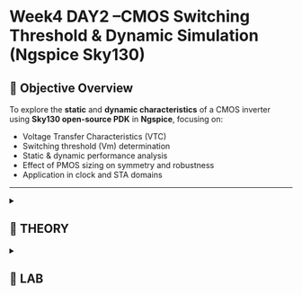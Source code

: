 
# Week4 DAY2 –**CMOS Switching Threshold & Dynamic Simulation (Ngspice Sky130)**



## 🧩 **Objective Overview**

To explore the **static** and **dynamic characteristics** of a CMOS inverter using **Sky130 open-source PDK** in **Ngspice**, focusing on:

- Voltage Transfer Characteristics (VTC)
- Switching threshold (Vm) determination
- Static & dynamic performance analysis
- Effect of PMOS sizing on symmetry and robustness
- Application in clock and STA domains

---

<details>
<summary><h2> 🌟 THEORY </h2> </summary>

## ⚙️ **THEORY SECTION**

---

### 🧠 1. **Voltage Transfer Characteristics (VTC)**


<p align="center"><img src="./ASSETS/1.png" width="700" alt="image 1"/></p>



- **Definition:** VTC represents the relationship between **input voltage (Vin)** and **output voltage (Vout)** in a CMOS inverter.
- The curve shows three regions:
    1. **Low Vin:** PMOS ON, NMOS OFF → Output = VDD
    2. **Transition Region:** Both MOSFETs partially ON → rapid change in Vout
    3. **High Vin:** PMOS OFF, NMOS ON → Output = 0

🧩 **Purpose:**

- To determine how effectively the inverter switches logic levels.
- To extract the **switching threshold (Vm)** where Vin = Vout.

---

### ⚖️ 2. **Switching Threshold (Vm)**

The switching threshold occurs where **Vin = Vout**, i.e., both transistors conduct equally.

This defines the **point of maximum sensitivity** and **logic symmetry**.

**Typical for Sky130:**

- VDD = 1.8 V
- Vm ≈ 0.87 V (for Wp/Wn ≈ 2.3)

---

### 📐 3. **Analytical Expressions**

#### (a) \(V_m\) as a function of NMOS/PMOS aspect ratios

The **switching threshold** \(V_m\) occurs when \(I_{DN} = I_{DP}\). It can be expressed as:

$$
Vm = (VDD + VTN × √(μn·(W/L)n / μp·(W/L)p) - |VTP|) 
     ÷ (1 + √(μn·(W/L)n / μp·(W/L)p))

$$

Where:

- $\mu_n, \mu_p$ → mobilities of NMOS and PMOS  
- $V_{TN}, V_{TP}$ → threshold voltages  
- $(W/L)_n, (W/L)_p$ → aspect ratios of NMOS and PMOS  

---

#### (b) Simplified \(V_m\) form

A more intuitive approximation:

$$
Vm ≈ VDD + VTN × √(μn·(W/L)n ÷ μp·(W/L)p) - |VTP|

$$

---

#### (c) Aspect ratio as a function of \(V_m\)

To design a CMOS inverter for a **desired switching threshold**:

$$
(W/L)p ÷ (W/L)n = μn × (VDD - Vm - VTN)^2 ÷ μp × (Vm + |VTP|)^2
$$

Or equivalently:

$$
(W/L)n ÷ (W/L)p = μp × (Vm + |VTP|)^2 ÷ μn × (VDD - Vm - VTN)^2
$$

---

#### (d) Design interpretation

- **Increasing $(W/L)_p$** → shifts the VTC **right**, balancing the inverter (higher PMOS drive).  
- **Decreasing $(W/L)_p$** → shifts the VTC **left**, NMOS dominance.  
- **Balanced switching** occurs when:

$$
√(μn·(W/L)n ÷ μp·(W/L)p) ≈ 1
$$

---

🧩 **Interpretation:**

- A **larger (W/L)p** pushes the VTC curve to the right (balanced operation).
- A **smaller (W/L)p** shifts it left (NMOS dominance).

---

### 📊 4. **Static & Dynamic Behavior**

## ⚡ **4.1 Static Behavior**

### 🧠 **Concept Overview**

Static behavior of a CMOS inverter refers to how it behaves under **steady-state DC conditions** — meaning, when the input voltage changes *slowly* or remains constant long enough for all transient effects to settle.

The goal is to study:

- Voltage transfer curve (VTC)
- Switching threshold (Vm)
- Logic levels and noise margins

---

### ⚙️ **4.1.1 Static Transfer Characteristics (VTC)**

When we perform a DC sweep of the inverter input, we get a plot of **Vout vs Vin**.

This curve has three distinct regions:

| Region | NMOS | PMOS | Output | Description |
| --- | --- | --- | --- | --- |
| Region I (Vin ≈ 0 V) | OFF | ON | ≈ VDD | PMOS drives output high |
| Region II (Transition) | ON (linear) | ON (saturation) | Transition | Both transistors conduct → high current |
| Region III (Vin ≈ VDD) | ON | OFF | ≈ 0 V | NMOS drives output low |

---

### 📈 **4.1.2 Switching Threshold (Vm)**

At the **midpoint of the VTC**,

Vin=Vout=VMV_{in} = V_{out} = V_M

Vin=Vout=VM

Both transistors conduct equally (i.e., IDSN=IDSPI_{DSN} = I_{DSP}IDSN=IDSP).

This defines the **switching threshold voltage**, representing the inverter’s balance point.

Analytically derived from current equations:

(W/L)p(W/L)n=μn(VDD−VM−VTN)2μp(VM+VTP)2\frac{(W/L)_p}{(W/L)_n} = \frac{\mu_n(V_{DD} - V_M - V_{TN})^2}{\mu_p(V_M + V_{TP})^2}

(W/L)n(W/L)p=μp(VM+VTP)2μn(VDD−VM−VTN)2

🧩 **Interpretation:**

- If (W/L)p(W/L)_p(W/L)p is increased → inverter becomes more **symmetric**, VMV_MVM shifts **right**.
- If (W/L)p(W/L)_p(W/L)p is decreased → inverter becomes **NMOS dominant**, VMV_MVM shifts **left**.

---

### ⚖️ **4.1.3 Static Power & Noise Margins**

At static equilibrium:

- One transistor is OFF → leakage is minimal → **Static power ≈ 0**.
- The sharp VTC slope ensures strong noise immunity.

**Noise Margins:**

NMH=VOH−VIH,NML=VIL−VOLNM_H = V_{OH} - V_{IH}, \quad NM_L = V_{IL} - V_{OL}

NMH=VOH−VIH,NML=VIL−VOL

A symmetric inverter (Vm ≈ VDD/2) maximizes both.

---

### ⚙️ **Static Behavior Conclusion**

- Ideal logic transfer with near mid-supply Vm.
- Negligible static power dissipation.
- High noise immunity and voltage swing.

---

## ⚡ **4.2. Dynamic Behavior**

---

### 🧠 **Concept Overview**

Dynamic behavior represents how the inverter responds when the **input changes with time** — capturing **transient effects**, **charging/discharging of load capacitance**, and **timing delays**.

The goal is to study:

- Propagation delays
- Rise/Fall times
- Effect of transistor sizing on speed

---

### ⚙️ **4.2.1 Principle**

When the input transitions:

- **High → Low:** PMOS turns ON, output node **charges** through PMOS → defines **rise time (tr)**.
- **Low → High:** NMOS turns ON, output node **discharges** through NMOS → defines **fall time (tf)**.

Both are influenced by:

- Transistor drive current
- Load capacitance (CL)
- Supply voltage (VDD)

---

### ⚙️ **4.2.2 Timing Parameters**

| Parameter | Symbol | Description |
| --- | --- | --- |
| Rise Time | tr | Time for output to rise from 10% → 90% of VDD |
| Fall Time | tf | Time for output to fall from 90% → 10% of VDD |
| Propagation Delay (L→H) | tPLH | Time between input fall (50%) and output rise (50%) |
| Propagation Delay (H→L) | tPHL | Time between input rise (50%) and output fall (50%) |
| Average Delay | tpd | (tPLH + tPHL)/2 |

---

### 🔋 **4.2.3 Role of Capacitance**

Output node capacitance (CL) acts as an **energy storage** element.

Each transition involves charging or discharging CL through MOSFET resistance.

trise/fall∝Req×CLt_{rise/fall} \propto R_{eq} \times C_L

trise/fall∝Req×CL

Hence, increasing PMOS size reduces rise time since Req,p↓R_{eq,p} ↓Req,p↓.

---

### 🧪 **Dynamic Simulation (Transient Analysis)**

**SPICE Input Pulse:**

```bash
Vin in 0 PULSE(0 1.8 0 0.1n 0.1n 2n 4n)
.tran 0.01n 10n
.plot V(in) V(out)

```

**Purpose:**

To observe **input-output timing relationship** and calculate **delays**.

---

### 🧱 5. **Effect of PMOS Width**

When **PMOS width increases**:

- (W/L)p ↑ → stronger PMOS drive
- VTC shifts **rightward** → better balance between logic ‘1’ and ‘0’
- Rise time improves (faster charging)
- Slight increase in overall capacitance

When **PMOS width decreases**:

- VTC shifts **leftward** → NMOS dominates
- Fall time faster, but rise time degraded

---

### 🧭 6. **Applications**

- **Clock Network Design:** CMOS inverters act as clock buffers and level shifters.
- **Static Timing Analysis (STA):**
    - Delay, rise/fall time, and threshold voltage directly influence **setup and hold times**.
    - Essential for **timing closure** in digital IC design.

---

🧮 **Sizing Impact on Vm**

| Case | (Wp/Wn) | Vm | VTC Character |
| --- | --- | --- | --- |
| Balanced | ≈ 2 | ≈ VDD/2 | Symmetrical |
| Narrow PMOS | < 2 | Shifts up | Strong ‘0’, weak ‘1’ |
| Wide PMOS | > 2 | Shifts down | Strong ‘1’, weak ‘0’ |

---

🧩 **Final Insight**

> The CMOS inverter’s switching threshold (Vm) and dynamic delay together define its speed and noise immunity.
> 
> 
> Proper W/L sizing ensures balanced logic transitions, minimal skew, and robust performance — essential for **clock buffer design** and **digital timing analysis** in advanced CMOS technology nodes.


</details>



<details>
<summary><h2> 🌟 LAB </h2> </summary>

### ⚙️ SPICE Deck 1 — CMOS Inverter (DC Sweep for VTC)

👉 follow the commands 
```
nano day3_inv_vtc_Wp084_Wn036.spice

ngspice day3_inv_vtc_Wp084_Wn036.spice

ngspice -> plot out vs in 

```

<p align="center"><img src="./ASSETS/2.png" width="700" alt="image 2"/></p>




```
.param temp=27
.lib "sky130_fd_pr/models/sky130.lib.spice" tt

XM1 out in vdd vdd sky130_fd_pr__pfet_01v8 w=0.84u l=0.15u
XM2 out in 0 0 sky130_fd_pr__nfet_01v8 w=0.36u l=0.15u
Cload out 0 50fF

Vdd vdd 0 1.8
Vin in  0 1.8

.op
.dc Vin 0 1.8 0.01

.control
run
plot v(out) vs v(in)
.endc
.end

```

📉 **Observation:**

- The VTC curve transitions sharply around **0.87 V**, confirming the **switching threshold**.
- For Wp/Wn ≈ 2.3, **Vm ≈ 0.876 V**.

<p align="center"><img src="./ASSETS/3.png" width="700" alt="image 3"/></p>





🧠 **Inference:**

The inverter shows a **clean and sharp switching region**, validating balanced design.



---

### ⚡ **Dynamic Behavior — Transient Simulation**

**Goal:** To understand timing and delay characteristics when the inverter switches with a time-varying input.

```
nano day3_inv_tran_Wp084_Wn036.spice

ngspice day3_tran_vtc_Wp084_Wn036.spice

ngspice -> plot out vs time in 

```


<p align="center"><img src="./ASSETS/4.png" width="700" alt="image 4"/></p>


### ⚙️ SPICE Deck 2 — Transient Analysis

```
.param temp=27
.lib "sky130_fd_pr/models/sky130.lib.spice" tt

XM1 out in vdd vdd sky130_fd_pr__pfet_01v8 w=0.84u l=0.15u
XM2 out in 0 0 sky130_fd_pr__nfet_01v8 w=0.36u l=0.15u
Cload out 0 50fF

Vdd vdd 0 1.8
Vin in 0 PULSE(0 1.8 0 0.1n 0.1n 2n 4n)

.tran 1p 10n
.control
run
plot v(in) v(out)
.endc
.end

```

📈 **Waveform Description:**

- **Vin:** PULSE waveform toggling between 0 V and 1.8 V.
- **Vout:** Inverted response with slight delay and finite rise/fall times.


<p align="center"><img src="./ASSETS/5.png" width="700" alt="image 5"/></p>



---

### ⏱️ **Dynamic Parameters**

| Parameter | Symbol | Description | Typical Value |
| --- | --- | --- | --- |
| Propagation Delay | tpd | Time between 50% transition of Vin and Vout | ~0.33 ns |
| Rise Time | tr | Vout 10% → 90% of VDD | ~0.3–0.4 ns |
| Fall Time | tf | Vout 90% → 10% of VDD | ~0.28 ns |
| Load Capacitance | CL | Affects delay and power | 50 fF |

🧠 **Rise & Fall Delay Calculation (from lab observation)**

- Rise delay ≈ 0.332 ns
- Fall delay ≈ 0.285 ns

🧩 **Key Insights**

| Observation | Interpretation |
| --- | --- |
| Increasing PMOS width | Improves rising speed but increases capacitance (load) |
| Increasing NMOS width | Speeds falling edge, may cause imbalance |
| Balanced βp ≈ βn | Ensures symmetric switching and equal noise margins |
| Transient Simulation | Reveals timing effects unseen in DC analysis |

🖼️ *Image suggestion:*

Place waveform plot of **Vin & Vout vs time**, marking tPHL and tPLH delays.

*(Search: “CMOS inverter transient response timing diagram”)*

---

## 🧩 **Static vs Dynamic Behavior Summary**

| Aspect | Static (VTC) | Dynamic (Transient) |
| --- | --- | --- |
| Purpose | Defines logic transfer characteristics | Evaluates timing and speed |
| Analysis Type | DC sweep | Time-domain simulation |
| Key Output | Vm, gain, noise margins | tpd, tr, tf |
| Influence Factors | W/L ratio, threshold voltage | Capacitance, transistor strength |
| Outcome | Logic behavior understanding | Timing optimization & STA readiness |

---

## 🧠 **Takeaways**

- **Vm ≈ 0.87 V** ensures **balanced inverter switching** for Sky130.
- **Dynamic response** validates real-world propagation delays.
- **Transistor sizing** directly influences symmetry and performance.
- **SPICE** simulations bridge the gap between theory and silicon.


</details>

